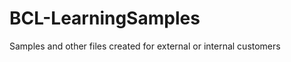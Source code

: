 BCL-LearningSamples
===================

Samples and other files created for external or internal customers
